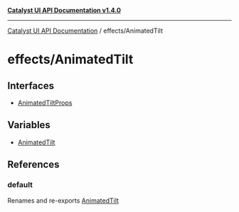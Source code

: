 [**Catalyst UI API Documentation v1.4.0**](../../README.md)

---

[Catalyst UI API Documentation](../../README.md) / effects/AnimatedTilt

# effects/AnimatedTilt

## Interfaces

- [AnimatedTiltProps](interfaces/AnimatedTiltProps.md)

## Variables

- [AnimatedTilt](variables/AnimatedTilt.md)

## References

### default

Renames and re-exports [AnimatedTilt](variables/AnimatedTilt.md)
